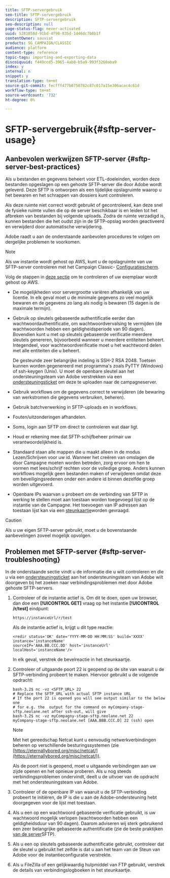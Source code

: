 ```yaml
---
title: SFTP-servergebruik
seo-title: SFTP-servergebruik
description: SFTP-servergebruik
seo-description: null
page-status-flag: never-activated
uuid: 5281058d-91bd-4f98-835d-1d46dc7b8b1f
contentOwner: sauviat
products: SG_CAMPAIGN/CLASSIC
audience: platform
content-type: reference
topic-tags: importing-and-exporting-data
discoiquuid: f449ccd5-3965-4ab8-b5a9-993f3260aba9
index: y
internal: n
snippet: y
translation-type: tm+mt
source-git-commit: fecfff477b0750782c87c017a15e306acac4c61d
workflow-type: tm+mt
source-wordcount: '732'
ht-degree: 0%

---
```



# SFTP-servergebruik{#sftp-server-usage}

## Aanbevolen werkwijzen SFTP-server {#sftp-server-best-practices}

Als u bestanden en gegevens beheert voor ETL-doeleinden, worden deze bestanden opgeslagen op een gehoste SFTP-server die door Adobe wordt geleverd. Deze SFTP is ontworpen als een tijdelijke opslagruimte waarop u het bewaren en het schrappen van dossiers kunt controleren.

Als deze ruimte niet correct wordt gebruikt of gecontroleerd, kan deze snel de fysieke ruimte vullen die op de server beschikbaar is en leiden tot het afbreken van bestanden bij volgende uploads. Zodra de ruimte verzadigd is, kunnen bestanden die het oudst zijn in de SFTP-opslag worden geactiveerd en verwijderd door automatische verwijdering.

Adobe raadt u aan de onderstaande aanbevolen procedures te volgen om dergelijke problemen te voorkomen.

>[!NOTE]
>
>Als uw instantie wordt gehost op AWS, kunt u de opslagruimte van uw SFTP-server controleren met het Campaign Classic- [Configuratiescherm](https://docs.adobe.com/content/help/en/control-panel/using/sftp-management/sftp-storage-management.html).
>
>Volg de stappen in [deze sectie](https://docs.adobe.com/content/help/en/control-panel/using/faq.html#ims-org-id) om te controleren of uw exemplaar wordt gehost op AWS.

* De mogelijkheden voor servergrootte variëren afhankelijk van uw licentie. In elk geval moet u de minimale gegevens zo veel mogelijk bewaren en de gegevens zo lang als nodig is bewaren (15 dagen is de maximale termijn).
* Gebruik op sleutels gebaseerde authentificatie eerder dan wachtwoordauthentificatie, om wachtwoordvervalsing te vermijden (de wachtwoorden hebben een geldigheidsperiode van 90 dagen). Bovendien kunt u met op sleutels gebaseerde verificatie meerdere sleutels genereren, bijvoorbeeld wanneer u meerdere entiteiten beheert. Integendeel, voor wachtwoordverificatie moet u het wachtwoord delen met alle entiteiten die u beheert.

   De gesteunde zeer belangrijke indeling is SSH-2 RSA 2048. Toetsen kunnen worden gegenereerd met programma&#39;s zoals PyTTY (Windows) of ssh-keygen (Unix). U moet de openbare sleutel aan het ondersteuningsteam van Adobe verstrekken via een [ondersteuningsticket](https://support.neolane.net) om deze te uploaden naar de campagneserver.

* Gebruik workflows om de gegevens correct te verwijderen (de bewaring van werkstromen die gegevens verbruiken, beheren).
* Gebruik batchverwerking in SFTP-uploads en in workflows.
* Fouten/uitzonderingen afhandelen.
* Soms, login aan SFTP om direct te controleren wat daar ligt.
* Houd er rekening mee dat SFTP-schijfbeheer primair uw verantwoordelijkheid is.
* Standaard staan alle mappen die u maakt alleen in de modus Lezen/Schrijven voor uw id. Wanneer het creëren van omslagen die door Campagne moeten worden betreden, zorg ervoor om hen te vormen met lees/schrijf rechten voor de volledige groep. Anders kunnen workflows mogelijk geen bestanden maken of verwijderen omdat deze om beveiligingsredenen onder een andere id binnen dezelfde groep worden uitgevoerd.
* Openbare IPs waarvan u probeert om de verbinding van SFTP in werking te stellen moet aan toestaan worden toegevoegd lijst op de instantie van de Campagne. Het toevoegen van IP adressen aan toestaan lijst kan via een [steunkaartje](https://support.neolane.net)worden gevraagd.

>[!CAUTION]
>
>Als u uw eigen SFTP-server gebruikt, moet u de bovenstaande aanbevelingen zoveel mogelijk opvolgen.

## Problemen met SFTP-server {#sftp-server-troubleshooting}

In de onderstaande sectie vindt u de informatie die u wilt controleren en die u via een [ondersteuningsticket](https://support.neolane.net) aan het ondersteuningsteam van Adobe wilt doorgeven bij het zoeken naar verbindingsproblemen met door Adobe gehoste SFTP-servers.

1. Controleer of de instantie actief is. Om dit te doen, open uw browser, dan doe een **[!UICONTROL GET]** vraag op het instantie **[!UICONTROL /r/test]** eindpunt:

   ```
   https://instanceUrl/r/test
   ```

   Als de instantie actief is, krijgt u dit type reactie:

   ```
   <redir status='OK' date='YYYY-MM-DD HH:MM:SS' build='XXXX' instance='instanceName'
   sourceIP='AAA.BB.CCC.DD' host='instanceUrl' localHost='instanceName'/>
   ```

   In elk geval, verstrek de bevelreactie in het steunkaartje.

1. Controleer of uitgaande poort 22 is geopend op de site van waaruit u de SFTP-verbinding probeert te maken. Hiervoor gebruikt u de volgende opdracht:

   ```
   bash-3.2$ nc -vz <SFTP_URL> 22
   # Replace the SFTP_URL with actual SFTP instance URL
   # If the port 22 is opened you will see output similar to the below one
   # for e.g. the  output for the command on myCompany-stage-sftp.neolane.net after ssh-out, will give
   bash-3.2$ nc -vz myCompagny-stage-sftp.neolane.net 22
   myCompany-stage-sftp.neolane.net [AAA.BBB.CCC.D] 22 (ssh) open
   ```

   >[!NOTE]
   >
   >Met het gereedschap Netcat kunt u eenvoudig netwerkverbindingen beheren op verschillende besturingssystemen (zie [https://eternallybored.org/misc/netcat/](https://eternallybored.org/misc/netcat/)).

   Als de poort niet is geopend, moet u uitgaande verbindingen aan uw zijde openen en het opnieuw proberen. Als u nog steeds verbindingsproblemen ondervindt, deelt u de uitvoer van de opdracht met het ondersteuningsteam van Adobe.

1. Controleer of de openbare IP van waaruit u de SFTP-verbinding probeert te initiëren, de IP is die u aan de Adobe-ondersteuning hebt doorgegeven voor de lijst met toestaan.
1. Als u een op een wachtwoord gebaseerde verificatie gebruikt, is uw wachtwoord mogelijk verlopen (wachtwoorden hebben een geldigheidsduur van 90 dagen). Daarom adviseren wij sterk gebruikend een zeer belangrijke gebaseerde authentificatie (zie de beste praktijken [van de server](#sftp-server-best-practices)SFTP).
1. Als u een op sleutels gebaseerde authentificatie gebruikt, controleer dat de sleutel u gebruikt het zelfde is dat u aan het team van de Steun van Adobe voor de instantieconfiguratie verstrekte.
1. Als u FileZilla of een gelijkwaardig hulpmiddel van FTP gebruikt, verstrek de details van verbindingslogboeken in het steunkaartje.

